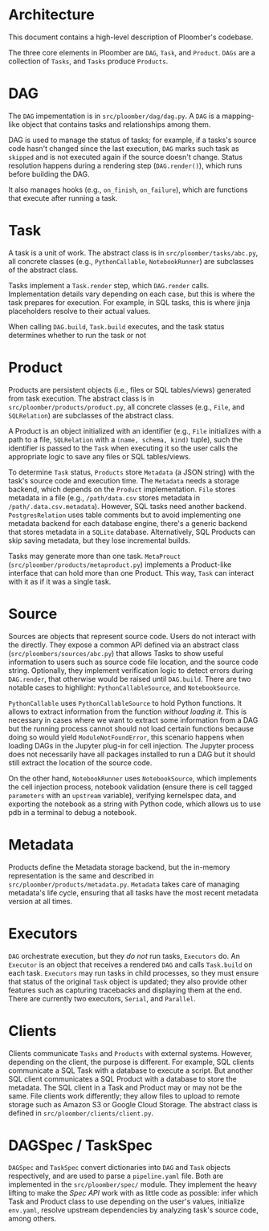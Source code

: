 # Architecture

This document contains a high-level description of Ploomber's codebase.

The three core elements in Ploomber are `DAG`, `Task`, and `Product`.
`DAGs` are a collection of `Tasks`, and `Tasks` produce `Products`.

# DAG

The `DAG` impementation is in `src/ploomber/dag/dag.py`. A `DAG` is a
mapping-like object that contains tasks and relationships among them.

DAG is used to manage the status of tasks; for example, if a tasks's source
code hasn't changed since the last execution, `DAG` marks such task as `skipped` and is not executed
again if the source doesn't change. Status resolution happens during a rendering
step (`DAG.render()`), which runs before building the DAG.

It also manages hooks (e.g., `on_finish`, `on_failure`), which are functions
that execute after running a task.

# Task

A task is a unit of work. The abstract class is in `src/ploomber/tasks/abc.py`,
all concrete classes (e.g., `PythonCallable`, `NotebookRunner`) are subclasses
of the abstract class.

Tasks implement a `Task.render` step, which `DAG.render` calls. Implementation
details vary depending on each case, but this is where the task prepares for
execution. For example, in SQL tasks, this is where jinja placeholders resolve
to their actual values.

When calling `DAG.build`, `Task.build` executes, and the task status determines
whether to run the task or not

# Product

Products are persistent objects (i.e., files or SQL tables/views) generated
from task execution. The abstract class is in
`src/ploomber/products/product.py`, all concrete classes
(e.g., `File`, and `SQLRelation`) are subclasses of the abstract class.

A Product is an object initialized with an identifier (e.g., `File` initializes
with a path to a file, `SQLRelation` with a `(name, schema, kind)` tuple), such
the identifier is passed to the `Task` when executing it so the user calls
the appropriate logic to save any files or SQL tables/views.

To determine `Task` status, `Products` store `Metadata` (a JSON string) with
the task's source code and execution time. The `Metadata` needs
a storage backend, which depends on the `Product` implementation. `File` stores
metadata in a file (e.g., `/path/data.csv` stores metadata in
`/path/.data.csv.metadata`). However, SQL tasks need another backend.
`PostgresRelation` uses table comments but to avoid implementing one metadata
backend for each database engine, there's a generic backend that stores
metadata in a `SQLite` database. Alternatively, SQL Products can skip saving
metadata, but they lose incremental builds.

Tasks may generate more than one task. `MetaProuct`
(`src/ploomber/products/metaproduct.py`) implements a Product-like interface
that can hold more than one Product. This way, `Task` can interact with it
as if it was a single task.

# Source

Sources are objects that represent source code. Users do not interact with
the directly. They expose a common API defined via an abstract class
(`src/ploombers/sources/abc.py`) that allows Tasks to show useful information
to users such as source code file location, and the source code string.
Optionally, they implement verification logic to detect errors during
`DAG.render`, that otherwise would be raised until `DAG.build`. There are two
notable cases to highlight: `PythonCallableSource`, and `NotebookSource`.

`PythonCallable` uses `PythonCallableSource` to hold Python functions. It
allows to extract information from the function *without loading it*. This is
necessary in cases where we want to extract some information from a DAG but
the running process cannot should not load certain functions because doing
so would yield `ModuleNotFoundError`, this scenario happens when loading
DAGs in the Jupyter plug-in for cell injection. The Jupyter process does not
necessarily have all packages installed to run a DAG but it should still
extract the location of the source code.

On the other hand, `NotebookRunner` uses `NotebookSource`, which implements
the cell injection process, notebook validation (ensure there is cell
tagged `parameters` with an `upstream` variable), verifying kernelspec data,
and exporting the notebook as a string with Python code, which allows us to
use pdb in a terminal to debug a notebook.

# Metadata

Products define the Metadata storage backend, but the in-memory representation
is the same and described in `src/ploomber/products/metadata.py`. `Metadata`
takes care of managing metadata's life cycle, ensuring that all tasks have
the most recent metadata version at all times.

# Executors

`DAG` orchestrate execution, but they *do not* run tasks, `Executors` do. An
`Executor` is an object that receives a rendered `DAG` and calls `Task.build`
on each task. `Executors` may run tasks in child processes, so they must
ensure that status of the original `Task` object is updated; they also
provide other features such as capturing tracebacks and displaying them at the
end. There are currently two executors, `Serial`, and `Parallel`.

# Clients

Clients communicate `Tasks` and `Products` with external systems. However,
depending on the client, the purpose is different. For example, SQL clients
communicate a SQL Task with a database to execute a script. But another
SQL client communicates a SQL Product with a database to store the metadata.
The SQL client in a Task and Product may or may not be the same. File clients
work differently; they allow files to upload to remote storage such
as Amazon S3 or Google Cloud Storage. The abstract class is defined in
`src/ploomber/clients/client.py`.

# DAGSpec / TaskSpec

`DAGSpec` and `TaskSpec` convert dictionaries into `DAG` and `Task` objects
respectively, and are used to parse a `pipeline.yaml` file. Both are
implemented in the `src/ploomber/spec/` module. They implement the
heavy lifting to make the *Spec API* work with as little code as
possible: infer which Task and Product class to use depending on the user's
values, initialize `env.yaml`, resolve upstream dependencies by analyzing
task's source code, among others.
